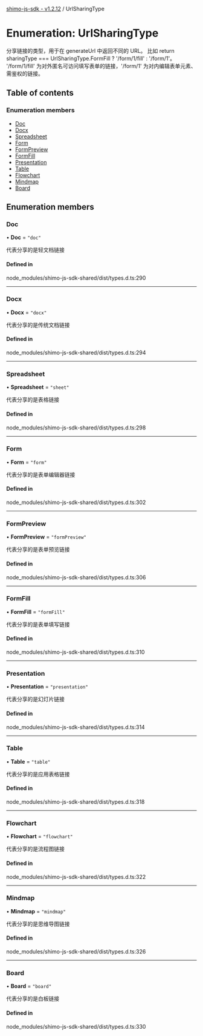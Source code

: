 [shimo-js-sdk - v1.2.12](/README.md) / UrlSharingType

# Enumeration: UrlSharingType

分享链接的类型，用于在 generateUrl 中返回不同的 URL。
比如 return sharingType === UrlSharingType.FormFill ? '/form/1/fill' : '/form/1'。
'/form/1/fill' 为对外匿名可访问填写表单的链接，'/form/1' 为对内编辑表单元素、需鉴权的链接。

## Table of contents

### Enumeration members

- [Doc](/enums/UrlSharingType.md#doc)
- [Docx](/enums/UrlSharingType.md#docx)
- [Spreadsheet](/enums/UrlSharingType.md#spreadsheet)
- [Form](/enums/UrlSharingType.md#form)
- [FormPreview](/enums/UrlSharingType.md#formpreview)
- [FormFill](/enums/UrlSharingType.md#formfill)
- [Presentation](/enums/UrlSharingType.md#presentation)
- [Table](/enums/UrlSharingType.md#table)
- [Flowchart](/enums/UrlSharingType.md#flowchart)
- [Mindmap](/enums/UrlSharingType.md#mindmap)
- [Board](/enums/UrlSharingType.md#board)

## Enumeration members

### Doc

• **Doc** = `"doc"`

代表分享的是轻文档链接

#### Defined in

node_modules/shimo-js-sdk-shared/dist/types.d.ts:290

___

### Docx

• **Docx** = `"docx"`

代表分享的是传统文档链接

#### Defined in

node_modules/shimo-js-sdk-shared/dist/types.d.ts:294

___

### Spreadsheet

• **Spreadsheet** = `"sheet"`

代表分享的是表格链接

#### Defined in

node_modules/shimo-js-sdk-shared/dist/types.d.ts:298

___

### Form

• **Form** = `"form"`

代表分享的是表单编辑器链接

#### Defined in

node_modules/shimo-js-sdk-shared/dist/types.d.ts:302

___

### FormPreview

• **FormPreview** = `"formPreview"`

代表分享的是表单预览链接

#### Defined in

node_modules/shimo-js-sdk-shared/dist/types.d.ts:306

___

### FormFill

• **FormFill** = `"formFill"`

代表分享的是表单填写链接

#### Defined in

node_modules/shimo-js-sdk-shared/dist/types.d.ts:310

___

### Presentation

• **Presentation** = `"presentation"`

代表分享的是幻灯片链接

#### Defined in

node_modules/shimo-js-sdk-shared/dist/types.d.ts:314

___

### Table

• **Table** = `"table"`

代表分享的是应用表格链接

#### Defined in

node_modules/shimo-js-sdk-shared/dist/types.d.ts:318

___

### Flowchart

• **Flowchart** = `"flowchart"`

代表分享的是流程图链接

#### Defined in

node_modules/shimo-js-sdk-shared/dist/types.d.ts:322

___

### Mindmap

• **Mindmap** = `"mindmap"`

代表分享的是思维导图链接

#### Defined in

node_modules/shimo-js-sdk-shared/dist/types.d.ts:326

___

### Board

• **Board** = `"board"`

代表分享的是白板链接

#### Defined in

node_modules/shimo-js-sdk-shared/dist/types.d.ts:330
